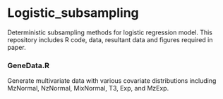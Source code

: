 # Logistic_subsampling
Deterministic subsampling methods for logistic regression model. This repository includes R code, data, resultant data and figures required in paper.

### GeneData.R
Generate multivariate data with various covariate distributions including MzNormal, NzNormal, MixNormal, T3, Exp, and MzExp.
